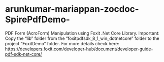 # arunkumar-mariappan-zocdoc-SpirePdfDemo-
PDF Form (AcroForm) Manipulation using Foxit .Net Core Library.  Important: Copy the “lib” folder from the “foxitpdfsdk_8_1_win_dotnetcore” folder to the project “FoxitDemo” folder.  For more details check here: https://developers.foxit.com/developer-hub/document/developer-guide-pdf-sdk-net-core/
